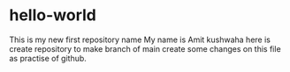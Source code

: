 # hello-world
This is my new first repository name
My name is Amit kushwaha
here is create repository to make branch of main create some changes on this file as practise of github.
